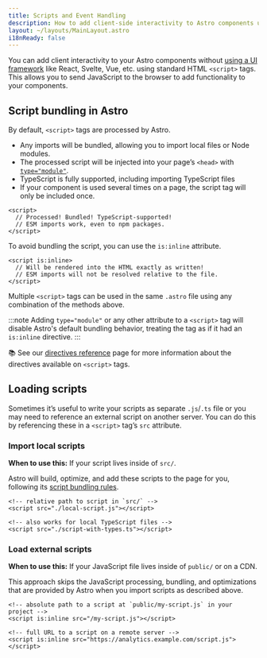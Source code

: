 ```yaml
---
title: Scripts and Event Handling
description: How to add client-side interactivity to Astro components using native browser JavaScript APIs.
layout: ~/layouts/MainLayout.astro
i18nReady: false
---
```


You can add client interactivity to your Astro components without [using a UI framework](/en/core-concepts/framework-components/) like React, Svelte, Vue, etc. using standard HTML `<script>` tags. This allows you to send JavaScript to the browser to add functionality to your components.

## Script bundling in Astro

By default, `<script>` tags are processed by Astro.

- Any imports will be bundled, allowing you to import local files or Node modules.
- The processed script will be injected into your page’s `<head>` with [`type="module"`](https://developer.mozilla.org/en-US/docs/Web/JavaScript/Guide/Modules).
- TypeScript is fully supported, including importing TypeScript files
- If your component is used several times on a page, the script tag will only be included once.

```astro title="src/components/Example.astro"
<script>
  // Processed! Bundled! TypeScript-supported!
  // ESM imports work, even to npm packages.
</script>
```

To avoid bundling the script, you can use the `is:inline` attribute.

```astro title="src/components/InlineScript.astro" "is:inline"
<script is:inline>
  // Will be rendered into the HTML exactly as written!
  // ESM imports will not be resolved relative to the file.
</script>
```

Multiple `<script>` tags can be used in the same `.astro` file using any combination of the methods above.

:::note
Adding `type="module"` or any other attribute to a `<script>` tag will disable Astro's default bundling behavior, treating the tag as if it had an `is:inline` directive.
:::

📚 See our [directives reference](/en/reference/directives-reference/#script--style-directives) page for more information about the directives available on `<script>` tags.

## Loading scripts

Sometimes it’s useful to write your scripts as separate `.js`/`.ts` file or you may need to reference an external script on another server. You can do this by referencing these in a `<script>` tag’s `src` attribute.

### Import local scripts

**When to use this:** If your script lives inside of `src/`.

Astro will build, optimize, and add these scripts to the page for you, following its [script bundling rules](#script-bundling-in-astro).

```astro title="src/components/LocalScripts.astro"
<!-- relative path to script in `src/` -->
<script src="./local-script.js"></script>

<!-- also works for local TypeScript files -->
<script src="./script-with-types.ts"></script>
```

### Load external scripts

**When to use this:** If your JavaScript file lives inside of `public/` or on a CDN.

This approach skips the JavaScript processing, bundling, and optimizations that are provided by Astro when you import scripts as described above.

```astro title="src/components/ExternalScripts.astro"
<!-- absolute path to a script at `public/my-script.js` in your project -->
<script is:inline src="/my-script.js"></script>

<!-- full URL to a script on a remote server -->
<script is:inline src="https://analytics.example.com/script.js"></script>
```
